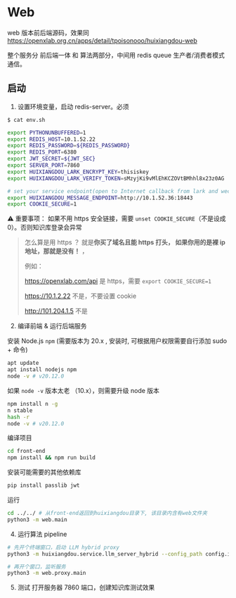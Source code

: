 # Web

web 版本前后端源码，效果同 https://openxlab.org.cn/apps/detail/tpoisonooo/huixiangdou-web

整个服务分 前后端一体 和 算法两部分，中间用 redis queue 生产者/消费者模式通信。

## 启动

1. 设置环境变量，启动 redis-server。必须

```bash
$ cat env.sh

export PYTHONUNBUFFERED=1
export REDIS_HOST=10.1.52.22
export REDIS_PASSWORD=${REDIS_PASSWORD}
export REDIS_PORT=6380
export JWT_SECRET=${JWT_SEC}
export SERVER_PORT=7860
export HUIXIANGDOU_LARK_ENCRYPT_KEY=thisiskey
export HUIXIANGDOU_LARK_VERIFY_TOKEN=sMzyjKi9vMlEhKCZOVtBMhhl8x23z0AG

# set your service endpoint(open to Internet callback from lark and wechat)
export HUIXIANGDOU_MESSAGE_ENDPOINT=http://10.1.52.36:18443
export COOKIE_SECURE=1
```
⚠️ 重要事项：  如果不用 https 安全链接，需要 `unset COOKIE_SECURE`（不是设成 0）。否则知识库登录会异常

> 怎么算是用 https ？ 就是**你买了域名且能 https 打头， 如果你用的是裸 ip 地址，那就是没有！** ，
>
> 例如：
> 
> https://openxlab.com/api    是 https，需要 `export COOKIE_SECURE=1` 
> 
> https://10.1.2.22   不是，不要设置 cookie
> 
> http://101.204.1.5  不是
> 


2. 编译前端 & 运行后端服务

安装 Node.js `npm` (需要版本为 20.x , 安装时, 可根据用户权限需要自行添加 sudo + 命令) 

```bash
apt update
apt install nodejs npm
node -v # v20.12.0
```

如果 `node -v` 版本太老 （10.x），则需要升级 node 版本

```bash
npm install n -g
n stable
hash -r
node -v # v20.12.0
```

编译项目

```bash
cd front-end
npm install && npm run build
```

安装可能需要的其他依赖库

```bash
pip install passlib jwt
```

运行

```bash
cd ../../ # 从front-end返回到huixiangdou目录下, 该目录内含有web文件夹
python3 -m web.main
```

4. 运行算法 pipeline

```bash
# 先开个终端窗口，启动 LLM hybrid proxy
python3 -m huixiangdou.service.llm_server_hybrid --config_path config.ini

# 再开个窗口，监听服务
python3 -m web.proxy.main
```

5. 测试
打开服务器 7860 端口，创建知识库测试效果
